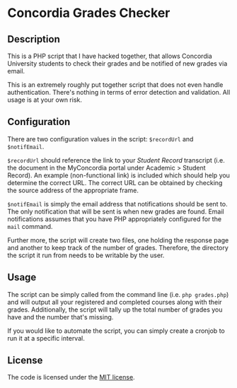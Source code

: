 # Concordia Grades Checker

## Description

This is a PHP script that I have hacked together, that allows Concordia University students to check their grades and be notified of new grades via email.

This is an extremely roughly put together script that does not even handle authentication. There's nothing in terms of error detection and validation. All usage is at your own risk.

## Configuration

There are two configuration values in the script: `$recordUrl` and `$notifEmail`.

`$recordUrl` should reference the link to your _Student Record_ transcript (i.e. the document in the MyConcordia portal under Academic > Student Record). An example (non-functional link) is included which should help you determine the correct URL. The correct URL can be obtained by checking the source address of the appropriate frame.

`$notifEmail` is simply the email address that notifications should be sent to. The only notification that will be sent is when new grades are found. Email notifications assumes that you have PHP appropriately configured for the `mail` command.

Further more, the script will create two files, one holding the response page and another to keep track of the number of grades. Therefore, the directory the script it run from needs to be writable by the user.

## Usage

The script can be simply called from the command line (i.e. `php grades.php`) and will output all your registered and completed courses along with their grades. Additionally, the script will tally up the total number of grades you have and the number that's missing.

If you would like to automate the script, you can simply create a cronjob to run it at a specific interval.

## License

The code is licensed under the [MIT license](http://opensource.org/licenses/MIT).
